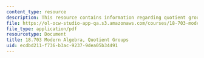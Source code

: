 ```yaml
---
content_type: resource
description: This resource contains information regarding quotient groups.
file: https://ol-ocw-studio-app-qa.s3.amazonaws.com/courses/18-703-modern-algebra-spring-2013/ecdbd211f736b3ac92379dea05b34491_MIT18_703S13_pra_l_9.pdf
file_type: application/pdf
resourcetype: Document
title: 18.703 Modern Algebra, Quotient Groups
uid: ecdbd211-f736-b3ac-9237-9dea05b34491
---
```

